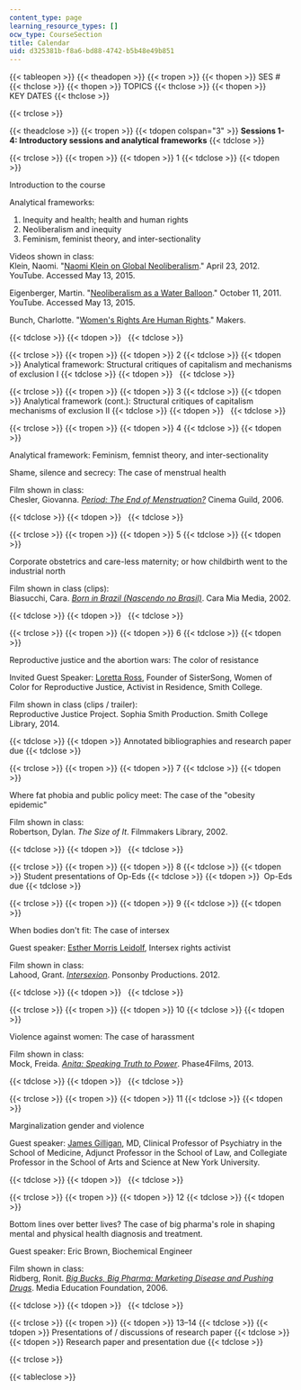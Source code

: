 ```yaml
---
content_type: page
learning_resource_types: []
ocw_type: CourseSection
title: Calendar
uid: d325381b-f8a6-bd88-4742-b5b48e49b851
---
```


{{< tableopen >}}
{{< theadopen >}}
{{< tropen >}}
{{< thopen >}}
SES #
{{< thclose >}}
{{< thopen >}}
TOPICS
{{< thclose >}}
{{< thopen >}}
KEY DATES
{{< thclose >}}

{{< trclose >}}

{{< theadclose >}}
{{< tropen >}}
{{< tdopen colspan="3" >}}
**Sessions 1-4: Introductory sessions and analytical frameworks**
{{< tdclose >}}

{{< trclose >}}
{{< tropen >}}
{{< tdopen >}}
1
{{< tdclose >}}
{{< tdopen >}}


Introduction to the course

Analytical frameworks:

1.  Inequity and health; health and human rights
2.  Neoliberalism and inequity
3.  Feminism, feminist theory, and inter-sectionality

Videos shown in class:  
Klein, Naomi. "[Naomi Klein on Global Neoliberalism](https://www.youtube.com/watch?v=sKTmwu3ynOY)." April 23, 2012. YouTube. Accessed May 13, 2015. 

Eigenberger, Martin. "[Neoliberalism as a Water Balloon](https://www.youtube.com/watch?v=XIUWZnnHz2g)." October 11, 2011. YouTube. Accessed May 13, 2015. 

Bunch, Charlotte. "[Women's Rights Are Human Rights](https://www.ohchr.org/documents/events/whrd/womenrightsarehr.pdf)." Makers.


{{< tdclose >}}
{{< tdopen >}}
 
{{< tdclose >}}

{{< trclose >}}
{{< tropen >}}
{{< tdopen >}}
2
{{< tdclose >}}
{{< tdopen >}}
Analytical framework: Structural critiques of capitalism and mechanisms of exclusion I
{{< tdclose >}}
{{< tdopen >}}
 
{{< tdclose >}}

{{< trclose >}}
{{< tropen >}}
{{< tdopen >}}
3
{{< tdclose >}}
{{< tdopen >}}
Analytical framework (cont.): Structural critiques of capitalism mechanisms of exclusion II
{{< tdclose >}}
{{< tdopen >}}
 
{{< tdclose >}}

{{< trclose >}}
{{< tropen >}}
{{< tdopen >}}
4
{{< tdclose >}}
{{< tdopen >}}


Analytical framework: Feminism, femnist theory, and inter-sectionality

Shame, silence and secrecy: The case of menstrual health

Film shown in class:  
Chesler, Giovanna. [_Period: The End of Menstruation?_](http://www.periodthemovie.com/) Cinema Guild, 2006.


{{< tdclose >}}
{{< tdopen >}}
 
{{< tdclose >}}

{{< trclose >}}
{{< tropen >}}
{{< tdopen >}}
5
{{< tdclose >}}
{{< tdopen >}}


Corporate obstetrics and care-less maternity; or how childbirth went to the industrial north

Film shown in class (clips):  
Biasucchi, Cara. [_Born in Brazil (Nascendo no Brasil)_](https://www.twn.org/catalog/pages/responsive/cpage.aspx?rec=1171&card=price). Cara Mia Media, 2002.


{{< tdclose >}}
{{< tdopen >}}
 
{{< tdclose >}}

{{< trclose >}}
{{< tropen >}}
{{< tdopen >}}
6
{{< tdclose >}}
{{< tdopen >}}


Reproductive justice and the abortion wars: The color of resistance

Invited Guest Speaker: [Loretta Ross](http://www.lorettaross.com/Biography.html), Founder of SisterSong, Women of Color for Reproductive Justice, Activist in Residence, Smith College.

Film shown in class (clips / trailer):  
Reproductive Justice Project. Sophia Smith Production. Smith College Library, 2014.


{{< tdclose >}}
{{< tdopen >}}
Annotated bibliographies and research paper due
{{< tdclose >}}

{{< trclose >}}
{{< tropen >}}
{{< tdopen >}}
7
{{< tdclose >}}
{{< tdopen >}}


Where fat phobia and public policy meet: The case of the "obesity epidemic"

Film shown in class:  
Robertson, Dylan. _The Size of It_. Filmmakers Library, 2002.


{{< tdclose >}}
{{< tdopen >}}
 
{{< tdclose >}}

{{< trclose >}}
{{< tropen >}}
{{< tdopen >}}
8
{{< tdclose >}}
{{< tdopen >}}
Student presentations of Op-Eds
{{< tdclose >}}
{{< tdopen >}}
 Op-Eds due
{{< tdclose >}}

{{< trclose >}}
{{< tropen >}}
{{< tdopen >}}
9
{{< tdclose >}}
{{< tdopen >}}


When bodies don't fit: The case of intersex

Guest speaker: [Esther Morris Leidolf](http://www.ourbodiesourselves.org/about/contributors/esther-morris-leidolf/), Intersex rights activist

Film shown in class:  
Lahood, Grant. [_Intersexion_](http://www.intersexionfilm.com/). Ponsonby Productions. 2012.


{{< tdclose >}}
{{< tdopen >}}
 
{{< tdclose >}}

{{< trclose >}}
{{< tropen >}}
{{< tdopen >}}
10
{{< tdclose >}}
{{< tdopen >}}


Violence against women: The case of harassment

Film shown in class:  
Mock, Freida. [_Anita: Speaking Truth to Power_](http://firstrunfeatures.com/anita.html). Phase4Films, 2013.


{{< tdclose >}}
{{< tdopen >}}
 
{{< tdclose >}}

{{< trclose >}}
{{< tropen >}}
{{< tdopen >}}
11
{{< tdclose >}}
{{< tdopen >}}


Marginalization gender and violence

Guest speaker: [James Gilligan](http://en.wikipedia.org/wiki/James_Gilligan), MD, Clinical Professor of Psychiatry in the School of Medicine, Adjunct Professor in the School of Law, and Collegiate Professor in the School of Arts and Science at New York University.


{{< tdclose >}}
{{< tdopen >}}
 
{{< tdclose >}}

{{< trclose >}}
{{< tropen >}}
{{< tdopen >}}
12
{{< tdclose >}}
{{< tdopen >}}


Bottom lines over better lives? The case of big pharma's role in shaping mental and physical health diagnosis and treatment.

Guest speaker: Eric Brown, Biochemical Engineer

Film shown in class:  
Ridberg, Ronit. [_Big Bucks, Big Pharma: Marketing Disease and Pushing Drugs_](http://www.mediaed.org/cgi-bin/commerce.cgi?preadd=action&key=224). Media Education Foundation, 2006.


{{< tdclose >}}
{{< tdopen >}}
 
{{< tdclose >}}

{{< trclose >}}
{{< tropen >}}
{{< tdopen >}}
13–14
{{< tdclose >}}
{{< tdopen >}}
Presentations of / discussions of research paper
{{< tdclose >}}
{{< tdopen >}}
Research paper and presentation due
{{< tdclose >}}

{{< trclose >}}

{{< tableclose >}}